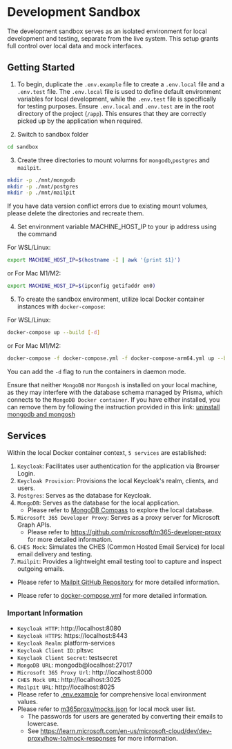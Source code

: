 # Development Sandbox

The development sandbox serves as an isolated environment for local development and testing, separate from the live system. This setup grants full control over local data and mock interfaces.

## Getting Started

1. To begin, duplicate the `.env.example` file to create a `.env.local` file and a `.env.test` file. The `.env.local` file is used to define default environment variables for local development, while the `.env.test` file is specifically for testing purposes.
   Ensure `.env.local` and `.env.test` are in the root directory of the project (`/app`). This ensures that they are correctly picked up by the application when required.

2. Switch to sandbox folder

```bash
cd sandbox
```

3. Create three directories to mount volumns for `mongodb`,`postgres` and `mailpit`.

```bash
mkdir -p ./mnt/mongodb
mkdir -p ./mnt/postgres
mkdir -p ./mnt/mailpit
```

If you have data version conflict errors due to existing mount volumes, please delete the directories and recreate them.

4. Set environment variable MACHINE_HOST_IP to your ip address using the command

For WSL/Linux:

```bash
export MACHINE_HOST_IP=$(hostname -I | awk '{print $1}')
```

or
For Mac M1/M2:

```bash
export MACHINE_HOST_IP=$(ipconfig getifaddr en0)
```

5. To create the sandbox environment, utilize local Docker container instances with `docker-compose`:

For WSL/Linux:

```bash
docker-compose up --build [-d]
```

or
For Mac M1/M2:

```bash
docker-compose -f docker-compose.yml -f docker-compose-arm64.yml up --build [-d]
```

You can add the `-d` flag to run the containers in daemon mode.

Ensure that neither `MongoDB` nor `Mongosh` is installed on your local machine, as they may interfere with the database schema managed by Prisma, which connects to the `MongoDB Docker container`. If you have either installed, you can remove them by following the instruction provided in this link: [uninstall mongodb and mongosh](https://www.mongodb.com/resources/products/fundamentals/uninstall-mongodb#:~:text=How%20to%20uninstall%20MongoDB%20from%20Mac%201%20If,the%20below%20command%3A%20brew%20uninstall%20mongodb-community%20%20)

## Services

Within the local Docker container context, `5 services` are established:

1. `Keycloak`: Facilitates user authentication for the application via Browser Login.
2. `Keycloak Provision`: Provisions the local Keycloak's realm, clients, and users.
3. `Postgres`: Serves as the database for Keycloak.
4. `MongoDB`: Serves as the database for the local application.
   - Please refer to [MongoDB Compass](https://www.mongodb.com/products/tools/compass) to explore the local database.
5. `Microsoft 365 Developer Proxy`: Serves as a proxy server for Microsoft Graph APIs.
   - Please refer to https://github.com/microsoft/m365-developer-proxy for more detailed information.
6. `CHES Mock`: Simulates the CHES (Common Hosted Email Service) for local email delivery and testing.
7. `Mailpit`: Provides a lightweight email testing tool to capture and inspect outgoing emails.

- Please refer to [Mailpit GitHub Repository](https://github.com/axllent/mailpit) for more detailed information.

- Please refer to [docker-compose.yml](./docker-compose.yml) for more detailed information.

### Important Information

- `Keycloak HTTP`: http://localhost:8080
- `Keycloak HTTPS`: https://localhost:8443
- `Keycloak Realm`: platform-services
- `Keycloak Client ID`: pltsvc
- `Keyclaok Client Secret`: testsecret
- `MongoDB URL`: mongodb@localhost:27017
- `Microsoft 365 Proxy Url`: http://localhost:8000
- `CHES Mock URL`: http://localhost:3025
- `Mailpit URL`: http://localhost:8025
- Please refer to [.env.example](../.env.example) for comprehensive local environment values.
- Please refer to [m365proxy/mocks.json](./m365proxy/mocks.json) for local mock user list.
  - The passwords for users are generated by converting their emails to lowercase.
  - See https://learn.microsoft.com/en-us/microsoft-cloud/dev/dev-proxy/how-to/mock-responses for more information.
